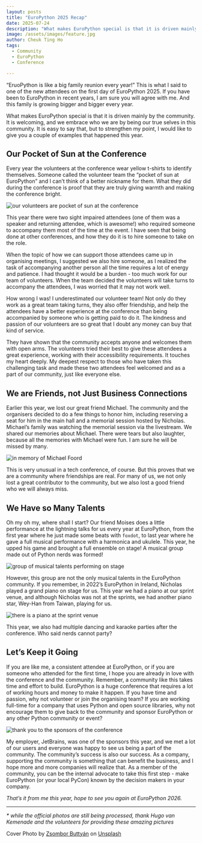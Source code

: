 ```yaml
---
layout: posts
title: "EuroPython 2025 Recap"
date: 2025-07-24
description: "What makes EuroPython special is that it is driven mainly by the community. It is welcoming, and we embrace who we are by being our true selves in this community. It is easy to say that, but to strengthen my point, I would like to give you a couple of examples that happened this year."
image: /assets/images/feature.jpg
author: Cheuk Ting Ho
tags:
  - Community
  - EuroPython
  - Conference

---
```


“EruoPython is like a big family reunion every year\!” This is what I said to one of the new attendees on the first day of EuroPython 2025\. If you have been to EuroPython in recent years, I am sure you will agree with me. And this family is growing bigger and bigger every year.

What makes EuroPython special is that it is driven mainly by the community. It is welcoming, and we embrace who we are by being our true selves in this community. It is easy to say that, but to strengthen my point, I would like to give you a couple of examples that happened this year.

## Our Pocket of Sun at the Conference

Every year the volunteers at the conference wear yellow t-shirts to identify themselves. Someone called the volunteer team the “pocket of sun at EuroPython” and I can’t think of a better nickname for them. What they did during the conference is proof that they are truly giving warmth and making the conference bright.

![our volunteers are pocket of sun at the conference](image5.jpg)

This year there were two sight impaired attendees (one of them was a speaker and returning attendee, which is awesome\!) who required someone to accompany them most of the time at the event. I have seen that being done at other conferences, and how they do it is to hire someone to take on the role. 

When the topic of how we can support those attendees came up in organising meetings, I suggested we also hire someone, as I realized the task of accompanying another person all the time requires a lot of energy and patience. I had thought it would be a burden \- too much work for our team of volunteers. When the team decided the volunteers will take turns to accompany the attendees, I was worried that it may not work well.

How wrong I was\! I underestimated our volunteer team\! Not only do they work as a great team taking turns, they also offer friendship, and help the attendees have a better experience at the conference than being accompanied by someone who is getting paid to do it. The kindness and passion of our volunteers are so great that I doubt any money can buy that kind of service.

They have shown that the community accepts anyone and welcomes them with open arms. The volunteers tried their best to give these attendees a great experience, working with their accessibility requirements. It touches my heart deeply. My deepest respect to those who have taken this challenging task and made these two attendees feel welcomed and as a part of our community, just like everyone else.

## We are Friends, not Just Business Connections

Earlier this year, we lost our great friend Michael. The community and the organisers decided to do a few things to honor him, including reserving a seat for him in the main hall and a memorial session hosted by Nicholas. Michael’s family was watching the memorial session via the livestream. We shared our memories about Michael. There were tears but also laughter, because all the memories with Michael were fun. I am sure he will be missed by many.

![in memory of Michael Foord](image3.jpg)

This is very unusual in a tech conference, of course. But this proves that we are a community where friendships are real. For many of us, we not only lost a great contributor to the community, but we also lost a good friend who we will always miss.

## We Have so Many Talents

Oh my oh my, where shall I start? Our friend Moises does a little performance at the lightning talks for us every year at EuroPython, from the first year where he just made some beats with `foxdot`, to last year where he gave a full musical performance with a harmonica and ukulele. This year, he upped his game and brought a full ensemble on stage\! A musical group made out of Python nerds was formed\!

![group of musical talents performing on stage](image4.jpg)

However, this group are not the only musical talents in the EuroPython community. If you remember, in 2022’s EuroPython in Ireland, Nicholas  played a grand piano on stage for us. This year we had a piano at our sprint venue, and although Nicholas was not at the sprints, we had another piano star, Wey-Han from Taiwan, playing for us.

![there is a piano at the sprint venue](image2.jpg)

This year, we also had multiple dancing and karaoke parties after the conference. Who said nerds cannot party?

## Let’s Keep it Going

If you are like me, a consistent attendee at EuroPython, or if you are someone who attended for the first time, I hope you are already in love with the conference and the community. Remember, a community like this takes time and effort to build. EuroPython is a huge conference that requires a lot of working hours and money to make it happen. If you have time and passion, why not volunteer or join the organising team? If you are working full-time for a company that uses Python and open source libraries, why not encourage them to give back to the community and sponsor EuroPython or any other Python community or event?

![thank you to the sponsors of the conference](image1.jpg)

My employer, JetBrains, was one of the sponsors this year, and we met a lot of our users and everyone was happy to see us being a part of the community. The community’s success is also our success. As a company, supporting the community is something that can benefit the business, and I hope more and more companies will realize that. As a member of the community, you can be the internal advocate to take this first step \- make EuroPython (or your local PyCon) known by the decision makers in your company.

*That’s it from me this year, hope to see you again at EuroPython 2026\.*

---

*\* while the official photos are still being processed, thank Hugo van Kemenade and the volunteers for providing these amazing pictures*  

Cover Photo by <a href="https://unsplash.com/@jason_derjulio?utm_content=creditCopyText&utm_medium=referral&utm_source=unsplash">Zsombor Buttyán</a> on <a href="https://unsplash.com/photos/white-and-green-bus-on-road-near-building-during-daytime-V7FQKzTyglE?utm_content=creditCopyText&utm_medium=referral&utm_source=unsplash">Unsplash</a>
      